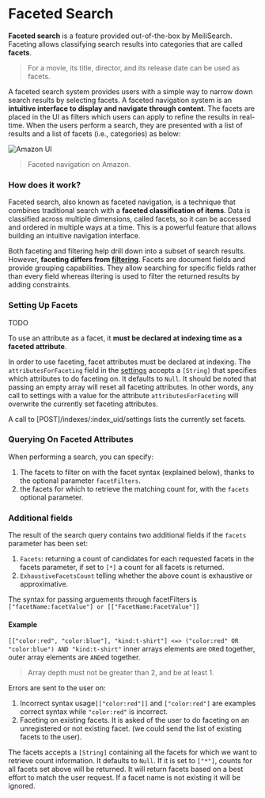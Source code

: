 # Faceted Search

**Faceted search** is a feature provided out-of-the-box by MeiliSearch. Faceting allows classifying search results into categories that are called **facets**.

> For a movie, its title, director, and its release date can be used as facets.

A faceted search system provides users with a simple way to narrow down search results by selecting facets. A faceted navigation system is an **intuitive interface to display and navigate through content**. The facets are placed in the UI as filters which users can apply to refine the results in real-time.
When the users perform a search, they are presented with a list of results and a list of facets (i.e., categories) as below:

![Amazon UI](/amazon-facets.png)
> Faceted navigation on Amazon.

### How does it work?

Faceted search, also known as faceted navigation, is a technique that combines traditional search with a **faceted classification of items**. Data is classified across multiple dimensions, called facets, so it can be accessed and ordered in multiple ways at a time. This is a powerful feature that allows building an intuitive navigation interface.

Both faceting and filtering help drill down into a subset of search results. However, **faceting differs from [filtering](/guides/advanced_guides/filtering.md)**. Facets are document fields and provide grouping capabilities. They allow searching for specific fields rather than every field whereas iltering is used to filter the returned results by adding constraints.

### Setting Up Facets

TODO

To use an attribute as a facet, it **must be declared at indexing time as a faceted attribute**.

In order to use faceting, facet attributes must be declared at indexing. The `attributesForFaceting` field in the [settings](/references/settings.md) accepts a `[String]` that specifies which attributes to do faceting on. It defaults to `Null`.
It should be noted that passing an empty array will reset all faceting attributes. In other words, any call to settings with a value for the attribute `attributesForFaceting` will overwrite the currently set faceting attributes.

A call to [POST]/indexes/:index_uid/settings lists the currently set facets.

### Querying On Faceted Attributes

When performing a search, you can specify:

1. The facets to filter on with the facet syntax (explained below), thanks to the optional parameter `facetFilters`.
2. the facets for which to retrieve the matching count for, with the `facets` optional parameter.

### Additional fields

The result of the search query contains two additional fields if the `facets` parameter has been set:

  1. `Facets`: returning a count of candidates for each requested facets in the facets parameter, if set to `[*]` a count for all facets is returned.
  2. `ExhaustiveFacetsCount` telling whether the above count is exhaustive or approximative.

The syntax for passing arguements through facetFilters is `["facetName:facetValue"] or [["FacetName:FacetValue"]]`

#### Example

`[["color:red", "color:blue"], "kind:t-shirt"] <=> ("color:red" OR "color:blue") AND "kind:t-shirt"`
inner arrays elements are `OR`ed together, outer array elements are `AND`ed together.
> Array depth must not be greater than 2, and be at least 1.

Errors are sent to the user on:

  1. Incorrect syntax usage`[["color:red"]]` and `["color:red"]` are examples correct syntax while `"color:red"` is incorrect.
  2. Faceting on existing facets. It is asked of the user to do faceting on an unregistered or not existing facet. (we could send the list of existing facets to the user).

The facets accepts a `[String]` containing all the facets for which we want to retrieve count information. It defaults to `Null`. If it is set to `["*"]`, counts for all facets set above will be returned. It will return facets based on a best effort to match the user request. If a facet name is not existing it will be ignored.
